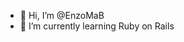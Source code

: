 - 👋 Hi, I’m @EnzoMaB
- 🌱 I’m currently learning Ruby on Rails

<!---
- 👀 I’m interested in ...
- 💞️ I’m looking to collaborate on ...
- 📫 How to reach me ...
- ⚡ Fun fact: ...
--->
